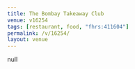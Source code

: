 ```yaml
---
title: The Bombay Takeaway Club
venue: v16254
tags: [restaurant, food, "fhrs:411604"]
permalink: /v/16254/
layout: venue
---
```

null